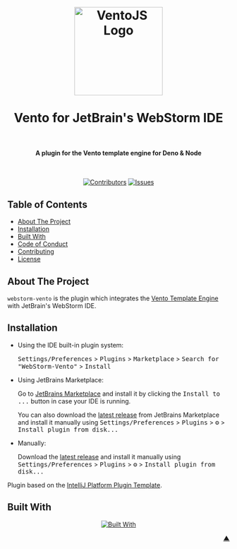 <div id="readme-top"></div>

<h1 align="center">
  <br />
    <a href="https://vento.js.org/">
      <img src="https://github.com/ventojs/vscode-vento/blob/main/icon.svg" alt="VentoJS Logo" width="200">
    </a>
  <br /><br />
  Vento for JetBrain's WebStorm IDE
  <br /><br />
</h1>

<h4 align="center">A plugin for the Vento template engine for Deno & Node</h4><br />

<div align="center">

[![Contributors][contributors_shield_url]][contributors_url]
[![Issues][issues_shield_url]][issues_url]
</div>

## Table of Contents

- [About The Project](#about-the-project)
- [Installation](#installation)
- [Built With](#built-with)
- [Code of Conduct][code_of_conduct_url]
- [Contributing][contributing_url]
- [License][license_url]

## About The Project

`webstorm-vento` is the plugin which integrates the [Vento Template Engine](https://vento.js.org/) with JetBrain's WebStorm IDE.

## Installation

- Using the IDE built-in plugin system:
  
  <kbd>Settings/Preferences</kbd> > <kbd>Plugins</kbd> > <kbd>Marketplace</kbd> > <kbd>Search for "WebStorm-Vento"</kbd> >
  <kbd>Install</kbd>
  
- Using JetBrains Marketplace:

  Go to [JetBrains Marketplace](https://plugins.jetbrains.com/plugin/MARKETPLACE_ID) and install it by clicking the <kbd>Install to ...</kbd> button in case your IDE is running.

  You can also download the [latest release](https://plugins.jetbrains.com/plugin/MARKETPLACE_ID/versions) from JetBrains Marketplace and install it manually using
  <kbd>Settings/Preferences</kbd> > <kbd>Plugins</kbd> > <kbd>⚙️</kbd> > <kbd>Install plugin from disk...</kbd>

- Manually:

  Download the [latest release](https://github.com/ventojs/webstorm-vento/releases/latest) and install it manually using
  <kbd>Settings/Preferences</kbd> > <kbd>Plugins</kbd> > <kbd>⚙️</kbd> > <kbd>Install plugin from disk...</kbd>


Plugin based on the [IntelliJ Platform Plugin Template][template].

## Built With

<div align="center">

[![Built With][built_with_shield_url]][built_with_url]
</div>

<p align="right"><a href="#readme-top">▲</a></p>

[built_with_shield_url]: https://skillicons.dev/icons?i=kotlin,gradle,github,githubactions
[built_with_url]: https://skillicons.dev
[code_of_conduct_url]: https://github.com/ventojs/webstorm-vento?tab=coc-ov-file
[contributing_url]: https://github.com/ventojs/webstorm-vento/blob/main/CONTRIBUTING.md
[contributors_shield_url]: https://img.shields.io/github/contributors/ventojs/webstorm-vento?style=for-the-badge&color=blue
[contributors_url]: https://github.com/ventojs/webstorm-vento/graphs/contributors
[deps_shield_url]: https://deps.rs/repo/github/ventojs/webstorm-vento/status.svg?style=for-the-badge
[deps_url]: https://deps.rs/repo/github/ventojs/webstorm-vento
[issues_shield_url]: https://img.shields.io/github/issues/ventojs/webstorm-vento?style=for-the-badge&color=yellow
[issues_url]: https://github.com/ventojs/webstorm-vento/issues
[license_url]: https://github.com/ventojs/webstorm-vento?tab=AGPL-3.0-1-ov-file
[roadmap_shield_url]: https://img.shields.io/badge/Roadmap-Click%20Me!-purple.svg?style=for-the-badge
[roadmap_url]: https://github.com/orgs/ventojs/projects/4
[template]: https://github.com/JetBrains/intellij-platform-plugin-template
[docs:plugin-description]: https://plugins.jetbrains.com/docs/intellij/plugin-user-experience.html#plugin-description-and-presentation
